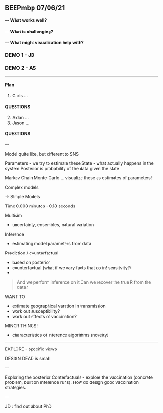 ## BEEPmbp 07/06/21

#### -- What works well?

#### -- What is challenging?

#### -- What might visualization help with?

### DEMO 1 - JD

### DEMO 2 - AS

---

#### Plan

1. Chris ...

#### QUESTIONS

2. Aidan ...
3. Jason ...

#### QUESTIONS


--

Model quite like, but different to SNS

Parameters - we try to estimate these
State - what actually happens in the system
Posterior is probability of the data given the state

Markov Chain Monte-Carlo ... visualize these as estimates of parameters!

Complex models

-> SImple Models

Time 0.003 minutes - 0.18 seconds

Multisim
 - uncertainty, ensembles, natural variation

Inference
 - estimating model parameters from data

Prediction / counterfactual
 - based on posterior
 - counterfactual (what if we vary facts that go in! sensitvity?)
 -


> And we perform inference on it
> Can we recover the true R from the data?

WANT TO
 - estimate geographical varation in transmission
 - work out susceptibility?
 - work out effects of vaccination?


MINOR THINGS!
 - characteristics of inference algorithms (novelty)


---

EXPLORE -
specific views

DESIGN
DEAD is small

--

Exploring the posterior
Conterfactuals  - explore the vaccination (concrete problem, built on inference runs).
How do design good vaccination strategies.

--

JD : find out about PhD
